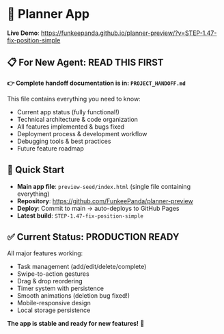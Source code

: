 # 🚀 Planner App

**Live Demo**: https://funkeepanda.github.io/planner-preview/?v=STEP-1.47-fix-position-simple

## 📋 For New Agent: READ THIS FIRST

**👉 Complete handoff documentation is in: `PROJECT_HANDOFF.md`**

This file contains everything you need to know:
- Current app status (fully functional!)
- Technical architecture & code organization  
- All features implemented & bugs fixed
- Deployment process & development workflow
- Debugging tools & best practices
- Future feature roadmap

## 🎯 Quick Start

- **Main app file**: `preview-seed/index.html` (single file containing everything)
- **Repository**: https://github.com/FunkeePanda/planner-preview
- **Deploy**: Commit to main → auto-deploys to GitHub Pages
- **Latest build**: `STEP-1.47-fix-position-simple`

## ✅ Current Status: PRODUCTION READY

All major features working:
- Task management (add/edit/delete/complete)
- Swipe-to-action gestures  
- Drag & drop reordering
- Timer system with persistence
- Smooth animations (deletion bug fixed!)
- Mobile-responsive design
- Local storage persistence

**The app is stable and ready for new features!** 🎉
